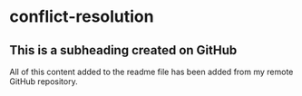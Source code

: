 # conflict-resolution
## This is a subheading created on GitHub

  All of this content added to the readme file has been added from my remote GitHub repository.
  ```
